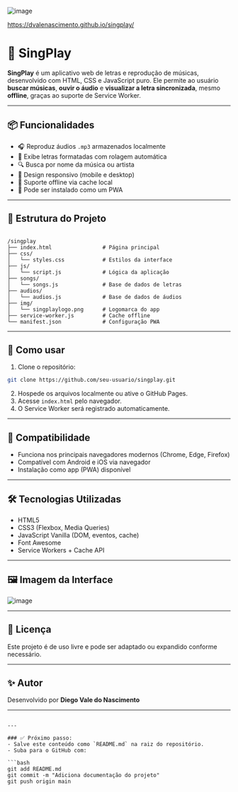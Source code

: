 ![image](https://github.com/user-attachments/assets/ff023adb-e1c2-49c0-baa4-0985433bd921)

https://dvalenascimento.github.io/singplay/

# 🎤 SingPlay

**SingPlay** é um aplicativo web de letras e reprodução de músicas, desenvolvido com HTML, CSS e JavaScript puro. Ele permite ao usuário **buscar músicas**, **ouvir o áudio** e **visualizar a letra sincronizada**, mesmo **offline**, graças ao suporte de Service Worker.

---

## 📦 Funcionalidades

- 🎧 Reproduz áudios `.mp3` armazenados localmente
- 🎤 Exibe letras formatadas com rolagem automática
- 🔍 Busca por nome da música ou artista
- 📱 Design responsivo (mobile e desktop)
- 📡 Suporte offline via cache local
- 💾 Pode ser instalado como um PWA

---

## 📁 Estrutura do Projeto

```

/singplay
├── index.html                # Página principal
├── css/
│   └── styles.css            # Estilos da interface
├── js/
│   └── script.js             # Lógica da aplicação
├── songs/
│   └── songs.js              # Base de dados de letras
├── audios/
│   └── audios.js             # Base de dados de áudios
├── img/
│   └── singplaylogo.png      # Logomarca do app
├── service-worker.js         # Cache offline
└── manifest.json             # Configuração PWA

````

---

## 🚀 Como usar

1. Clone o repositório:

```bash
git clone https://github.com/seu-usuario/singplay.git
````

2. Hospede os arquivos localmente ou ative o GitHub Pages.
3. Acesse `index.html` pelo navegador.
4. O Service Worker será registrado automaticamente.

---

## 📱 Compatibilidade

* Funciona nos principais navegadores modernos (Chrome, Edge, Firefox)
* Compatível com Android e iOS via navegador
* Instalação como app (PWA) disponível

---

## 🛠 Tecnologias Utilizadas

* HTML5
* CSS3 (Flexbox, Media Queries)
* JavaScript Vanilla (DOM, eventos, cache)
* Font Awesome
* Service Workers + Cache API

---

## 🖼 Imagem da Interface

![image](https://github.com/user-attachments/assets/f7b5b477-4e52-4b20-a489-5115994b00bd)

---

## 📃 Licença

Este projeto é de uso livre e pode ser adaptado ou expandido conforme necessário.

---

## ✨ Autor

Desenvolvido por **Diego Vale do Nascimento**

---

````

---

### ✅ Próximo passo:
- Salve este conteúdo como `README.md` na raiz do repositório.
- Suba para o GitHub com:

```bash
git add README.md
git commit -m "Adiciona documentação do projeto"
git push origin main
````

